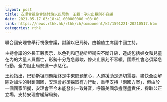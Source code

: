 ```yaml
---
layout: post
title: 安理會視像會議討論以巴局勢　王毅：停火止暴刻不容緩
date: 2021-05-17 03:18:41.000000000 +08:00
link: https://news.rthk.hk/rthk/ch/component/k2/1591221-20210517.htm
categories: rthk
---
```


聯合國安理會舉行視像會議，討論以巴局勢，由輪值主席國中國主持。

主持會議的外長王毅表示，以色列和巴勒斯坦衝突不斷升級，造成包括婦女和兒童在內的大量人員傷亡，形勢十分危急嚴峻，停火止暴刻不容緩。國際社會必須緊急行動，全力阻止局勢進一步惡化。

王毅指出，巴勒斯坦問題始終是中東問題核心，人道援助是迫切需要，盡快全面解除對加沙的封鎖圍困，安理會必須採取有力行動，重申支持「兩國方案」，但由於一個國家阻攔，安理會至今未能發出一致聲音，呼籲美國承擔應盡責任，採取公正立場，支持安理會緩解局勢。
